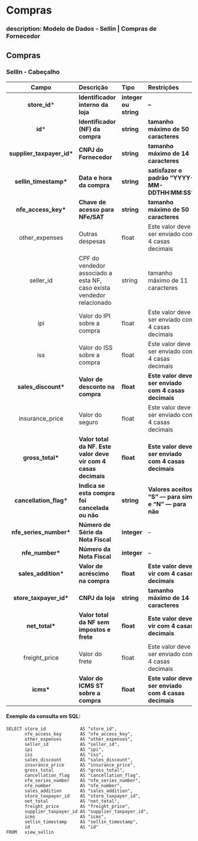 # Compras

### description: Modelo de Dados - Sellin \| Compras de Fornecedor

## Compras

### SellIn - Cabeçalho     <a id="sellin---cabe&#xE7;alho"></a>

| Campo | Descrição | Tipo | Restrições | Exemplo |
| :---: | :--- | :--- | :--- | :--- |
| **store\_id**\* | **Identificador interno da loja** | **integer ou string** | **–** | **1** |
| **id**\* | **Identificador \(NF\) da compra** | **string** | **tamanho máximo de 50 caracteres** | **“RCNTH345987”** |
| **supplier\_taxpayer\_id\*** | **CNPJ do Fornecedor** | **string** | **tamanho máximo de 14 caracteres** | **“14463765000172”** |
| **sellin\_timestamp\*** | **Data e hora da compra** | **string** | **satisfazer o padrão “YYYY-MM-DDTHH:MM:SS”** | **“2017-08-20T14:55:08”** |
| **nfe\_access\_key\*** | **Chave de acesso para NFe/SAT** | **string** | **tamanho máximo de 50 caracteres** | **“NFe31170901704848000164550020000018481058491134”** |
| other\_expenses | Outras despesas | float | Este valor deve ser enviado com 4 casas decimais | 1.9900 |
| seller\_id | CPF do vendedor associado a esta NF, caso exista vendedor relacionado | string | tamanho máximo de 11 caracteres | “RCNTH345987” |
| ipi | Valor do IPI sobre a compra | float | Este valor deve ser enviado com 4 casas decimais | 1.8700 |
| iss | Valor do ISS sobre a compra | float | Este valor deve ser enviado com 4 casas decimais | 1.0100 |
| **sales\_discount\*** | **Valor de desconto na compra** | **float** | **Este valor deve ser enviado com 4 casas decimais** | **5.9900** |
| insurance\_price | Valor do seguro | float | Este valor deve ser enviado com 4 casas decimais | 2.0000 |
| **gross\_total\*** | **Valor total da NF. Este valor deve vir com 4 casas decimais** | **float** | **Este valor deve ser enviado com 4 casas decimais** | **5.9900** |
| **cancellation\_flag\*** | **Indica se esta compra foi cancelada ou não** | **string** | **Valores aceitos: “S” — para sim e “N” — para não** | **“S”** |
| **nfe\_series\_number\*** | **Número de Série da Nota Fiscal** | **integer** | – | **1** |
| **nfe\_number\*** | **Número da Nota Fiscal** | **integer** | – | **1267232** |
| **sales\_addition\*** | **Valor de acréscimo na compra** | **float** | **Este valor deve vir com 4 casas decimais** | **4.5500** |
| **store\_taxpayer\_id\*** | **CNPJ da loja** | **string** | **tamanho máximo de 14 caracteres** | **“14463765000100”** |
| **net\_total\*** | **Valor total da NF sem impostos e frete** | **float** | **Este valor deve vir com 4 casas decimais** | **4.9999** |
| freight\_price | Valor do frete | float | Este valor deve ser enviado com 4 casas decimais | 1.0000 |
| **icms\*** | **Valor do ICMS ST sobre a compra** | **float** | **Este valor deve ser enviado com 4 casas decimais** | **2.9000** |

#### Exemplo da consulta em SQL:

```text
SELECT store_id             AS "store_id", 
       nfe_access_key       AS "nfe_access_key", 
       other_expenses       AS "other_expenses", 
       seller_id            AS "seller_id", 
       ipi                  AS "ipi", 
       iss                  AS "iss", 
       sales_discount       AS "sales_discount", 
       insurance_price      AS "insurance_price", 
       gross_total          AS "gross_total", 
       cancellation_flag    AS "cancellation_flag", 
       nfe_series_number    AS "nfe_series_number", 
       nfe_number           AS "nfe_number", 
       sales_addition       AS "sales_addition", 
       store_taxpayer_id    AS "store_taxpayer_id", 
       net_total            AS "net_total", 
       freight_price        AS "freight_price", 
       supplier_taxpayer_id AS "supplier_taxpayer_id", 
       icms                 AS "icms", 
       sellin_timestamp     AS "sellin_timestamp", 
       id                   AS "id" 
FROM   view_sellin
```

